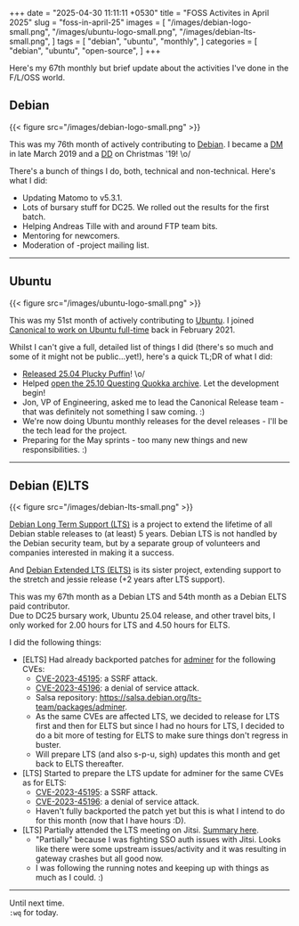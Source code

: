 +++
date = "2025-04-30 11:11:11 +0530"
title = "FOSS Activites in April 2025"
slug = "foss-in-april-25"
images = [
    "/images/debian-logo-small.png",
    "/images/ubuntu-logo-small.png",
    "/images/debian-lts-small.png",
]
tags = [
    "debian",
    "ubuntu",
    "monthly",
]
categories = [
    "debian",
    "ubuntu",
    "open-source",
]
+++

Here's my 67th monthly but brief update about the activities I've done in the F/L/OSS world.

## Debian
{{< figure src="/images/debian-logo-small.png" >}}

This was my 76th month of actively contributing to [Debian](https://www.debian.org/).
I became a [DM](https://wiki.debian.org/DebianMaintainer) in late March 2019 and a [DD](https://wiki.debian.org/DebianDeveloper) on Christmas '19! \o/

There's a bunch of things I do, both, technical and non-technical. Here's what I did:

- Updating Matomo to v5.3.1.
- Lots of bursary stuff for DC25. We rolled out the results for the first batch.
- Helping Andreas Tille with and around FTP team bits.
- Mentoring for newcomers.
- Moderation of -project mailing list.

---

## Ubuntu
{{< figure src="/images/ubuntu-logo-small.png" >}}

This was my 51st month of actively contributing to [Ubuntu](https://ubuntu.com/about).
I joined [Canonical to work on Ubuntu full-time](https://utkarsh2102.org/posts/hello-canonical/) back in February 2021.

Whilst I can't give a full, detailed list of things I did (there's so much and some of it might not be public...yet!), here's a quick TL;DR of what I did:

- [Released 25.04 Plucky Puffin](https://lists.ubuntu.com/archives/ubuntu-announce/2025-April/000311.html)! \o/
- Helped [open the 25.10 Questing Quokka archive](https://lists.ubuntu.com/archives/ubuntu-devel/2025-May/043348.html). Let the development begin!
- Jon, VP of Engineering, asked me to lead the Canonical Release team - that was definitely not something I saw coming. :)
- We're now doing Ubuntu monthly releases for the devel releases - I'll be the tech lead for the project.
- Preparing for the May sprints - too many new things and new responsibilities. :)

---

## Debian (E)LTS
{{< figure src="/images/debian-lts-small.png" >}}

[Debian Long Term Support (LTS)](https://www.freexian.com/en/services/debian-lts.html) is a project to extend the lifetime of all Debian stable releases to (at least) 5 years. Debian LTS is not handled by the Debian security team, but by a separate group of volunteers and companies interested in making it a success.  

And [Debian Extended LTS (ELTS)](https://deb.freexian.com/extended-lts) is its sister project, extending support to the stretch and jessie release (+2 years after LTS support).

This was my 67th month as a Debian LTS and 54th month as a Debian ELTS paid contributor.  
Due to DC25 bursary work, Ubuntu 25.04 release, and other travel bits, I only worked for 2.00 hours for LTS and 4.50 hours for ELTS.

I did the following things:

- [ELTS] Had already backported patches for [adminer](https://tracker.debian.org/pkg/adminer) for the following CVEs:   
  - [CVE-2023-45195](https://security-tracker.debian.org/tracker/CVE-2023-45195): a SSRF attack.
  - [CVE-2023-45196](https://security-tracker.debian.org/tracker/CVE-2023-45196): a denial of service attack.
  - Salsa repository: https://salsa.debian.org/lts-team/packages/adminer.
  - As the same CVEs are affected LTS, we decided to release for LTS first and then for ELTS but since I had no hours for LTS, I decided to do a bit more of testing for ELTS to make sure things don't regress in buster.
  - Will prepare LTS (and also s-p-u, sigh) updates this month and get back to ELTS thereafter.
- [LTS] Started to prepare the LTS update for adminer for the same CVEs as for ELTS:
  - [CVE-2023-45195](https://security-tracker.debian.org/tracker/CVE-2023-45195): a SSRF attack.
  - [CVE-2023-45196](https://security-tracker.debian.org/tracker/CVE-2023-45196): a denial of service attack.
  - Haven't fully backported the patch yet but this is what I intend to do for this month (now that I have hours :D).
- [LTS] Partially attended the LTS meeting on Jitsi. [Summary here](https://lists.debian.org/debian-lts/2025/04/msg00059.html).
  - "Partially" because I was fighting SSO auth issues with Jitsi. Looks like there were some upstream issues/activity and it was resulting in gateway crashes but all good now.
  - I was following the running notes and keeping up with things as much as I could. :)

---

Until next time.  
`:wq` for today.
